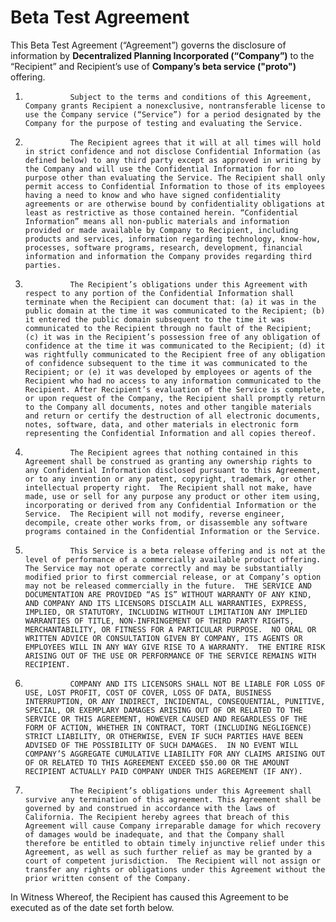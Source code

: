 <h1> Beta Test Agreement </h1>

This Beta Test Agreement (“Agreement”) governs the disclosure of information by **Decentralized Planning Incorporated (“Company”)** to the “Recipient” and Recipient’s use of **Company’s beta service ("proto")** offering.
1.               Subject to the terms and conditions of this Agreement, Company grants Recipient a nonexclusive, nontransferable license to use the Company service (“Service”) for a period designated by the Company for the purpose of testing and evaluating the Service.    
2.               The Recipient agrees that it will at all times will hold in strict confidence and not disclose Confidential Information (as defined below) to any third party except as approved in writing by the Company and will use the Confidential Information for no purpose other than evaluating the Service. The Recipient shall only permit access to Confidential Information to those of its employees having a need to know and who have signed confidentiality agreements or are otherwise bound by confidentiality obligations at least as restrictive as those contained herein. “Confidential Information” means all non-public materials and information provided or made available by Company to Recipient, including products and services, information regarding technology, know-how, processes, software programs, research, development, financial information and information the Company provides regarding third parties. 
3.               The Recipient’s obligations under this Agreement with respect to any portion of the Confidential Information shall terminate when the Recipient can document that: (a) it was in the public domain at the time it was communicated to the Recipient; (b) it entered the public domain subsequent to the time it was communicated to the Recipient through no fault of the Recipient; (c) it was in the Recipient’s possession free of any obligation of confidence at the time it was communicated to the Recipient; (d) it was rightfully communicated to the Recipient free of any obligation of confidence subsequent to the time it was communicated to the Recipient; or (e) it was developed by employees or agents of the Recipient who had no access to any information communicated to the Recipient. After Recipient’s evaluation of the Service is complete, or upon request of the Company, the Recipient shall promptly return to the Company all documents, notes and other tangible materials and return or certify the destruction of all electronic documents, notes, software, data, and other materials in electronic form representing the Confidential Information and all copies thereof.
4.               The Recipient agrees that nothing contained in this Agreement shall be construed as granting any ownership rights to any Confidential Information disclosed pursuant to this Agreement, or to any invention or any patent, copyright, trademark, or other intellectual property right.  The Recipient shall not make, have made, use or sell for any purpose any product or other item using, incorporating or derived from any Confidential Information or the Service.  The Recipient will not modify, reverse engineer, decompile, create other works from, or disassemble any software programs contained in the Confidential Information or the Service.
5.               This Service is a beta release offering and is not at the level of performance of a commercially available product offering.  The Service may not operate correctly and may be substantially modified prior to first commercial release, or at Company’s option may not be released commercially in the future.  THE SERVICE AND DOCUMENTATION ARE PROVIDED “AS IS” WITHOUT WARRANTY OF ANY KIND, AND COMPANY AND ITS LICENSORS DISCLAIM ALL WARRANTIES, EXPRESS, IMPLIED, OR STATUTORY, INCLUDING WITHOUT LIMITATION ANY IMPLIED WARRANTIES OF TITLE, NON-INFRINGEMENT OF THIRD PARTY RIGHTS, MERCHANTABILITY, OR FITNESS FOR A PARTICULAR PURPOSE.  NO ORAL OR WRITTEN ADVICE OR CONSULTATION GIVEN BY COMPANY, ITS AGENTS OR EMPLOYEES WILL IN ANY WAY GIVE RISE TO A WARRANTY.  THE ENTIRE RISK ARISING OUT OF THE USE OR PERFORMANCE OF THE SERVICE REMAINS WITH RECIPIENT. 
6.               COMPANY AND ITS LICENSORS SHALL NOT BE LIABLE FOR LOSS OF USE, LOST PROFIT, COST OF COVER, LOSS OF DATA, BUSINESS INTERRUPTION, OR ANY INDIRECT, INCIDENTAL, CONSEQUENTIAL, PUNITIVE, SPECIAL, OR EXEMPLARY DAMAGES ARISING OUT OF OR RELATED TO THE SERVICE OR THIS AGREEMENT, HOWEVER CAUSED AND REGARDLESS OF THE FORM OF ACTION, WHETHER IN CONTRACT, TORT (INCLUDING NEGLIGENCE) STRICT LIABILITY, OR OTHERWISE, EVEN IF SUCH PARTIES HAVE BEEN ADVISED OF THE POSSIBILITY OF SUCH DAMAGES.  IN NO EVENT WILL COMPANY’S AGGREGATE CUMULATIVE LIABILITY FOR ANY CLAIMS ARISING OUT OF OR RELATED TO THIS AGREEMENT EXCEED $50.00 OR THE AMOUNT RECIPIENT ACTUALLY PAID COMPANY UNDER THIS AGREEMENT (IF ANY).
7.               The Recipient’s obligations under this Agreement shall survive any termination of this agreement. This Agreement shall be governed by and construed in accordance with the laws of California. The Recipient hereby agrees that breach of this Agreement will cause Company irreparable damage for which recovery of damages would be inadequate, and that the Company shall therefore be entitled to obtain timely injunctive relief under this Agreement, as well as such further relief as may be granted by a court of competent jurisdiction.  The Recipient will not assign or transfer any rights or obligations under this Agreement without the prior written consent of the Company.
In Witness Whereof, the Recipient has caused this Agreement to be executed as of the date set forth below.
